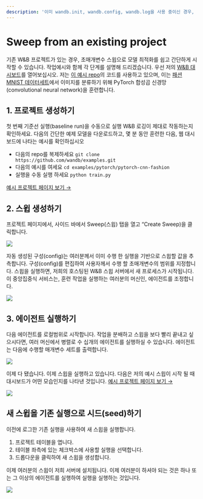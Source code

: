 ```yaml
---
description: '이미 wandb.init, wandb.config, wandb.log을 사용 중이신 경우, 여기서 시작하세요!'
---
```


# Sweep from an existing project

 기존 W&B 프로젝트가 있는 경우, 초매개변수 스윕으로 모델 최적화를 쉽고 간단하게 시작할 수 있습니다. 작업예시와 함께 각 단계를 설명해 드리겠습니다. 우선 저의 [W&B 대시보드](https://app.wandb.ai/carey/pytorch-cnn-fashion)를 열어보십시오. 저는 [이 예시 repo](https://github.com/wandb/examples/tree/master/examples/pytorch/pytorch-cnn-fashion)의 코드를 사용하고 있으며, 이는 [패션 MNIST 데이터세트](https://github.com/zalandoresearch/fashion-mnist)에서 이미지를 분류하기 위해 PyTorch 합성곱 신경망\(convolutional neural network\)을 훈련합니다.  


## **1. 프로젝트 생성하기**

 첫 번째 기준선 실행\(baseline run\)을 수동으로 실행 W&B 로깅이 제대로 작동하는지 확인하세요. 다음의 간단한 예제 모델을 다운로드하고, 몇 분 동안 훈련한 다음, 웹 대시보드에 나타는 예시를 확인하십시오

* 다음의 repo를 복제하세요 `git clone https://github.com/wandb/examples.git`
* 다음의 예시를 여세요 `cd examples/pytorch/pytorch-cnn-fashion`
* 실행을 수동 실행 하세요 `python train.py`

 [예시 프로젝트 페이지 보기 →](https://app.wandb.ai/carey/pytorch-cnn-fashion)

## 2.  **스윕 생성하기**

프로젝트 페이지에서, 사이드 바에서 Sweep\(스윕\) 탭을 열고 “Create Sweep\)을 클릭합니다.

![](../.gitbook/assets/sweep1.png)

자동 생성된 구성\(config\)는 여러분께서 이미 수행 한 실행을 기반으로 스윕할 값을 추측합니다. 구성\(config\)를 편집하여 사용자께서 수행 할 초매개변수의 범위를 지정합니다. 스윕을 실행하면, 저희의 호스팅된 W&B 스윕 서버에서 새 프로세스가 시작됩니다. 이 중앙집중식 서비스는, 훈련 작업을 실행하는 여러분의 머신인, 에이전트를 조정합니다.

![](../.gitbook/assets/sweep2.png)

## 3. **에이전트 실행하기**

 다음 에이전트를 로컬범위로 시작합니다. 작업을 분배하고 스윕을 보다 빨리 끝내고 싶으시다면, 여러 머신에서 병렬로 수 십개의 에이전트를 실행하실 수 있습니다. 에이전트는 다음에 수행할 매개변수 세트를 출력합니다.

![](../.gitbook/assets/sweep3.png)

이제 다 됐습니다. 이제 스윕을 실행하고 있습니다. 다음은 저의 예시 스윕이 시작 될 때 대시보드가 어떤 모습인지를 나타낸 것입니다. [예시 프로젝트 페이지 보기 →](https://app.wandb.ai/carey/pytorch-cnn-fashion)​

![](https://paper-attachments.dropbox.com/s_5D8914551A6C0AABCD5718091305DD3B64FFBA192205DD7B3C90EC93F4002090_1579066494222_image.png)

## **새 스윕을 기존 실행으로 시드\(seed\)하기**

이전에 로그한 기존 실행을 사용하여 새 스윕을 실행합니다.

1. 프로젝트 테이블을 엽니다.
2. 테이블 좌측에 있는 체크박스에 사용할 실행을 선택합니다.
3. 드롭다운을 클릭하여 새 스윕을 생성합니다.

이제 여러분의 스윕이 저희 서버에 설치됩니다. 이제 여러분이 하셔야 되는 것은 하나 또는 그 이상의 에이전트를 실행하여 실행을 실행하는 것입니다.

![](../.gitbook/assets/create-sweep-from-table%20%281%29.png)

